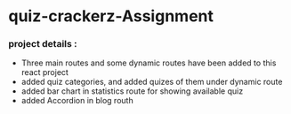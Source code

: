 # quiz-crackerz-Assignment

### project details :
* Three main routes and some dynamic routes have been added to this react project
* added quiz categories, and added quizes of them under dynamic route
* added bar chart in statistics route for showing available quiz
* added Accordion in blog routh